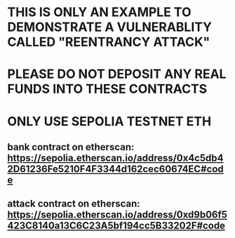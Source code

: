 # THIS IS ONLY AN EXAMPLE TO DEMONSTRATE A VULNERABLITY CALLED "REENTRANCY ATTACK"
# PLEASE DO NOT DEPOSIT ANY REAL FUNDS INTO THESE CONTRACTS
# ONLY USE SEPOLIA TESTNET ETH 

## bank contract on etherscan: https://sepolia.etherscan.io/address/0x4c5db42D61236Fe5210F4F3344d162cec60674EC#code
## attack contract on etherscan: https://sepolia.etherscan.io/address/0xd9b06f5423C8140a13C6C23A5bf194cc5B33202F#code